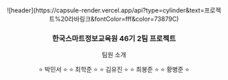 <div align=center>
![header](https://capsule-render.vercel.app/api?type=cylinder&text=프로젝트%20라바링크&fontColor=fff&color=73879C)
</div>
<div align=center>
  <h3>한국스마트정보교육원 46기 2팀 프로젝트</h3>
  <p>팀원 소개</p>
</div>
<div align=center>
  &#x2B50 박민서 &#x2B50
  &#x2B50 최학준 &#x2B50
  &#x2B50 김유진 &#x2B50
  &#x2B50 최봉준 &#x2B50
  &#x2B50 황병준 &#x2B50
</div>
